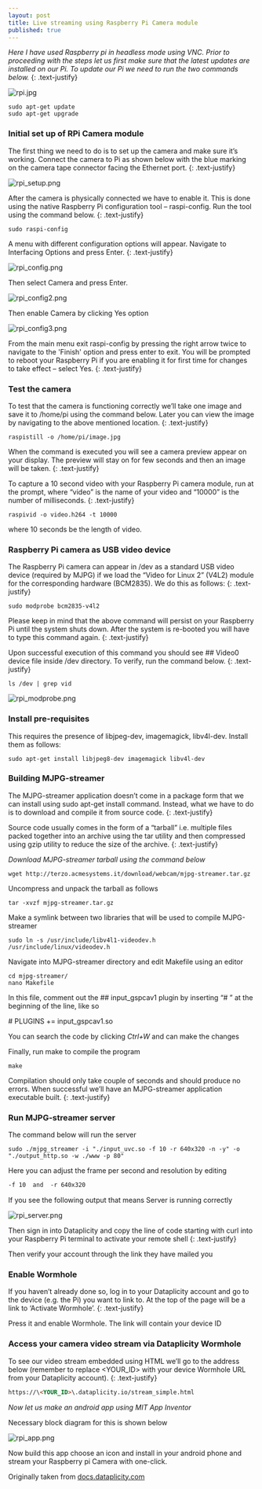 ```yaml
---
layout: post
title: Live streaming using Raspberry Pi Camera module
published: true
---
```

_Here I have used Raspberry pi in headless mode using VNC. Prior to proceeding with the steps let us first make sure that the latest updates are installed on our Pi. To update our Pi we need to run the two commands below._
{: .text-justify}

![rpi.jpg](https://lh4.googleusercontent.com/S75UVSuC51CxpK7z5jWCTiJXbSZpn8x2IE38sXVxEV3Qsu4a6pHIlRr4tfI7t06p230=w2400)
<!--more-->

```shell
sudo apt-get update
sudo apt-get upgrade
```

### Initial set up of RPi Camera module

The first thing we need to do is to set up the camera and make sure it’s working. Connect the camera to Pi as shown below with the blue marking on the camera tape connector facing the Ethernet port.
{: .text-justify}


![rpi_setup.png](https://lh4.googleusercontent.com/uubayR44k047HYb1ZsjmKA_Xx-dduz8G8L1us0FqaEKX1AEx8kspouJ2TVg3AHx2-S8=w2400)


After the camera is physically connected we have to enable it. This is done using the native Raspberry Pi configuration tool – raspi-config. Run the tool using the command below.
{: .text-justify}

```shell
sudo raspi-config
```

A menu with different configuration options will appear. Navigate to Interfacing Options and press Enter.
{: .text-justify}


![rpi_config.png](https://lh4.googleusercontent.com/V08xzNbbJhIxB47Rb-h6Ju4PiGIuZOEN6dnlasanDhNyvyXazOquHcuzVAd2nUAiMeQ=w2400)


Then select Camera and press Enter.


![rpi_config2.png](https://lh4.googleusercontent.com/o0Q2unLugQy2OJvV8P30hUy31wo5XKniYWSUc4mCtaRWIKnvt-ZtFakSuwlXmtP0mek=w2400)


Then enable Camera by clicking Yes option


![rpi_config3.png](https://lh3.googleusercontent.com/6m21sz-Lo3gTgpw3GyZfDTuExCOW80EV3HvNOeP59VGSOouc6vUEkGdt4cPfNU85hvE=w2400)


From the main menu exit raspi-config by pressing the right arrow twice to navigate to the 'Finish' option and press enter to exit. You will be prompted to reboot your Raspberry Pi if you are enabling it for first time for changes to take effect – select Yes.
{: .text-justify}

### Test the camera

To test that the camera is functioning correctly we’ll take one image and save it to /home/pi using the command below. Later you can view the image by navigating to the above mentioned location.
{: .text-justify}
  
```shell
raspistill -o /home/pi/image.jpg
```

When the command is executed you will see a camera preview appear on your display. The preview will stay on for few seconds and then an image will be taken.
{: .text-justify}

To capture a 10 second video with your Raspberry Pi camera module, run at the prompt, where “video” is the name of your video and “10000” is the number of milliseconds.
{: .text-justify}

```shell
raspivid -o video.h264 -t 10000
```

where 10 seconds be the length of video.

### Raspberry Pi camera as USB video device

The Raspberry Pi camera can appear in /dev as a standard USB video device (required by MJPG) if we load the “Video for Linux 2” (V4L2) module for the corresponding hardware (BCM2835). We do this as follows:
{: .text-justify}

```shell
sudo modprobe bcm2835-v4l2
```

Please keep in mind that the above command will persist on your Raspberry Pi until the system shuts down. After the system is re-booted you will have to type this command again.
{: .text-justify}

Upon successful execution of this command you should see ## Video0 device file inside /dev directory. To verify, run the command below.
{: .text-justify}

```shell
ls /dev | grep vid
```


![rpi_modprobe.png](https://lh6.googleusercontent.com/squIeGaQCc3Cq008RyQ9HLQfsbiYD2-9B-aFyFPvlETH006A6GBETttlS0BlNghm3K4=w2400)


### Install pre-requisites

This requires the presence of libjpeg-dev, imagemagick, libv4l-dev. Install them as follows:

```shell
sudo apt-get install libjpeg8-dev imagemagick libv4l-dev
```
 
### Building MJPG-streamer

The MJPG-streamer application doesn’t come in a package form that we can install using sudo apt-get install command. Instead, what we have to do is to download and compile it from source code.
{: .text-justify}

Source code usually comes in the form of a “tarball” i.e. multiple files packed together into an archive using the tar utility and then compressed using gzip utility to reduce the size of the archive.
{: .text-justify}

_Download MJPG-streamer tarball using the command below_

```shell
wget http://terzo.acmesystems.it/download/webcam/mjpg-streamer.tar.gz
```

Uncompress and unpack the tarball as follows

```shell
tar -xvzf mjpg-streamer.tar.gz
```

Make a symlink between two libraries that will be used to compile MJPG-streamer

```shell
sudo ln -s /usr/include/libv4l1-videodev.h /usr/include/linux/videodev.h
```

Navigate into MJPG-streamer directory and edit Makefile using an editor

```shell
cd mjpg-streamer/
nano Makefile
```

In this file, comment out the ## input_gspcav1 plugin by inserting “# ” at the beginning of the line, like so

\# PLUGINS += input_gspcav1.so

You can search the code by clicking _Ctrl+W_ and can make the changes

Finally, run make to compile the program

```shell
make
```

Compilation should only take couple of seconds and should produce no errors. When successful we’ll have an MJPG-streamer application executable built.
{: .text-justify}

 

### Run MJPG-streamer server

The command below will run the server

```shell
sudo ./mjpg_streamer -i "./input_uvc.so -f 10 -r 640x320 -n -y" -o "./output_http.so -w ./www -p 80"
```

Here you can adjust the frame per second and resolution by editing

```html
-f 10  and  -r 640x320
```

If you see the following output that means Server is running correctly


![rpi_server.png](https://lh6.googleusercontent.com/y_lrekC_0m9mN1wyOaIyAEC7NmjmF3778POqBJqtNQUdxgQDL3agcEjLpiUOwQCN89s=w2400)


Then sign in into Dataplicity and copy the line of code starting with curl into your Raspberry Pi terminal to activate your remote shell
{: .text-justify}

Then verify your account through the link they have mailed you

### Enable Wormhole

If you haven’t already done so, log in to your Dataplicity account and go to the device (e.g. the Pi) you want to link to. At the top of the page will be a link to ‘Activate Wormhole’.
{: .text-justify}

Press it and enable Wormhole. The link will contain your device ID

### Access your camera video stream via Dataplicity Wormhole

To see our video stream embedded using HTML we’ll go to the address below (remember to replace <YOUR_ID> with your device Wormhole URL from your Dataplicity account).
{: .text-justify}

```html
https://\<YOUR_ID>\.dataplicity.io/stream_simple.html
```

_Now let us make an android app using MIT App Inventor_

Necessary block diagram for this is shown below


![rpi_app.png](https://lh6.googleusercontent.com/jSd8Q4ovoZUh0SQiJ1iq8zBwlvYZCC7Ch13lYLOWHHxNcHeNoRj08v6kMBhIKIjbzao=w2400)


Now build this app choose an icon and install in your android phone and stream your Raspberry pi Camera with one-click.

Originally taken from  [docs.dataplicity.com](docs.dataplicity.com)
